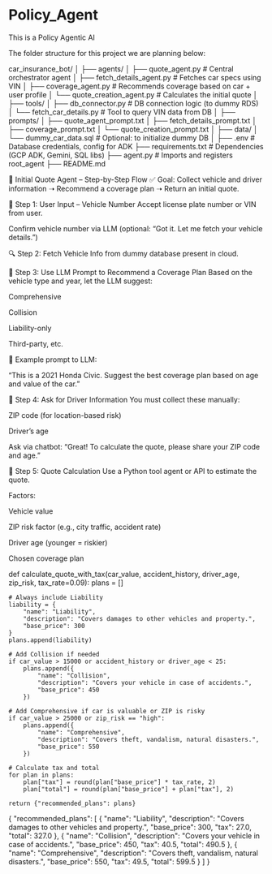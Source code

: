 # Policy_Agent
This is a Policy Agentic AI 


The folder structure for this project we are planning below:

car_insurance_bot/
│
├── agents/
│   ├── quote_agent.py              # Central orchestrator agent
│   ├── fetch_details_agent.py      # Fetches car specs using VIN
│   ├── coverage_agent.py           # Recommends coverage based on car + user profile
│   └── quote_creation_agent.py     # Calculates the initial quote
│
├── tools/
│   ├── db_connector.py             # DB connection logic (to dummy RDS)
│   └── fetch_car_details.py        # Tool to query VIN data from DB
│
├── prompts/
│   ├── quote_agent_prompt.txt
│   ├── fetch_details_prompt.txt
│   ├── coverage_prompt.txt
│   └── quote_creation_prompt.txt
│
├── data/
│   └── dummy_car_data.sql          # Optional: to initialize dummy DB
│
├── .env                            # Database credentials, config for ADK
├── requirements.txt                # Dependencies (GCP ADK, Gemini, SQL libs)
├── agent.py                        # Imports and registers root_agent
├── README.md

🚗 Initial Quote Agent – Step-by-Step Flow
✅ Goal:
Collect vehicle and driver information ➝ Recommend a coverage plan ➝ Return an initial quote.

🔁 Step 1: User Input – Vehicle Number
Accept license plate number or VIN from user.

Confirm vehicle number via LLM (optional: “Got it. Let me fetch your vehicle details.”)

🔍 Step 2: Fetch Vehicle Info from dummy database present in cloud.

💬 Step 3: Use LLM Prompt to Recommend a Coverage Plan
Based on the vehicle type and year, let the LLM suggest:

Comprehensive

Collision

Liability-only

Third-party, etc.

🧠 Example prompt to LLM:

“This is a 2021 Honda Civic. Suggest the best coverage plan based on age and value of the car.”

👤 Step 4: Ask for Driver Information
You must collect these manually:

ZIP code (for location-based risk)

Driver’s age

Ask via chatbot:
“Great! To calculate the quote, please share your ZIP code and age.”

🧮 Step 5: Quote Calculation
Use a Python tool agent or API to estimate the quote.

Factors:

Vehicle value

ZIP risk factor (e.g., city traffic, accident rate)

Driver age (younger = riskier)

Chosen coverage plan

def calculate_quote_with_tax(car_value, accident_history, driver_age, zip_risk, tax_rate=0.09):
    plans = []

    # Always include Liability
    liability = {
        "name": "Liability",
        "description": "Covers damages to other vehicles and property.",
        "base_price": 300
    }
    plans.append(liability)

    # Add Collision if needed
    if car_value > 15000 or accident_history or driver_age < 25:
        plans.append({
            "name": "Collision",
            "description": "Covers your vehicle in case of accidents.",
            "base_price": 450
        })

    # Add Comprehensive if car is valuable or ZIP is risky
    if car_value > 25000 or zip_risk == "high":
        plans.append({
            "name": "Comprehensive",
            "description": "Covers theft, vandalism, natural disasters.",
            "base_price": 550
        })

    # Calculate tax and total
    for plan in plans:
        plan["tax"] = round(plan["base_price"] * tax_rate, 2)
        plan["total"] = round(plan["base_price"] + plan["tax"], 2)

    return {"recommended_plans": plans}


{
  "recommended_plans": [
    {
      "name": "Liability",
      "description": "Covers damages to other vehicles and property.",
      "base_price": 300,
      "tax": 27.0,
      "total": 327.0
    },
    {
      "name": "Collision",
      "description": "Covers your vehicle in case of accidents.",
      "base_price": 450,
      "tax": 40.5,
      "total": 490.5
    },
    {
      "name": "Comprehensive",
      "description": "Covers theft, vandalism, natural disasters.",
      "base_price": 550,
      "tax": 49.5,
      "total": 599.5
    }
  ]
}
